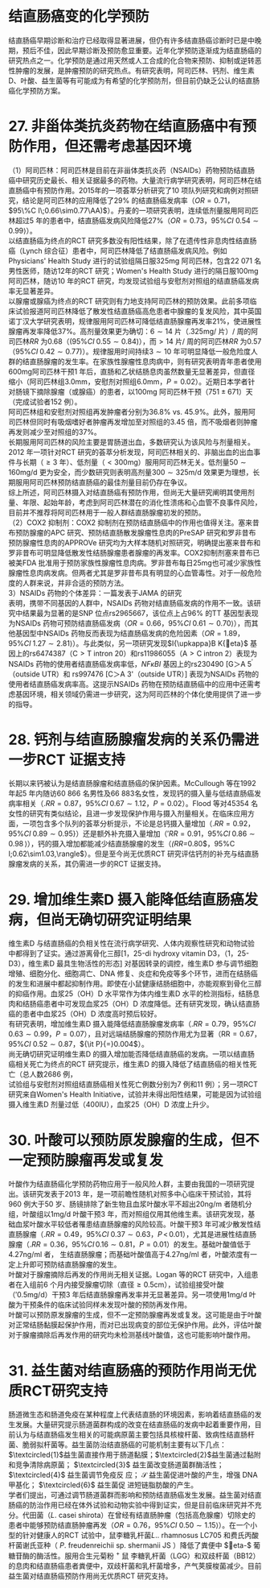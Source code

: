 # 结直肠癌变的化学预防  
结直肠癌早期诊断和治疗已经取得显著进展，但仍有许多结直肠癌诊断时已是中晚期，预后不佳，因此早期诊断及预防愈显重要。近年化学预防逐渐成为结直肠癌的研究热点之一。化学预防是通过用天然或人工合成的化合物来预防、抑制或逆转恶性肿瘤的发展，是肿瘤预防的研究热点。有研究表明，阿司匹林、钙剂、维生素D、叶酸、益生菌等有可能成为有希望的化学预防剂，但目前仍缺乏公认的结直肠癌化学预防方案。  
# 27. 非甾体类抗炎药物在结直肠癌中有预防作用，但还需考虑基因环境  
（1）阿司匹林：阿司匹林是目前在非甾体类抗炎药（NSAIDs）药物预防结直肠癌中研究历史最长、相关证据最多的药物。大量流行病学研究表明，阿司匹林在结直肠癌中有预防作用。2015年的一项荟萃分析研究了10 项队列研究和病例对照研究，结论是阿司匹林的应用降低了$29\%$ 的结直肠癌发病率（$O R{=}0.71$，  
$95\%C I\;0.66\sim0.77\AA)$）。丹麦的一项研究表明，连续低剂量服用阿司匹林超过5 年的患者中，结直肠癌发病风险降低$27\%$（$O R{=}0.73$，$95\%C I\:0.54\sim0.99\rangle$）。  
以结直肠癌为终点的RCT 研究多数没有阳性结果，除了在遗传性非息肉性结直肠癌（Lynch 综合征）患者中，阿司匹林降低了结直肠癌发病风险。例如Physicians' Health Study 进行的试验组隔日服$325\mathrm{mg}$ 阿司匹林，包含22 071 名男性医师，随访12年的RCT 研究；Women's Health Study 进行的隔日服$100\mathrm{mg}$ 阿司匹林，随访10 年的RCT 研究，均发现试验组与安慰剂对照组的结直肠癌发病率无显著差异。  
以腺瘤或腺癌为终点的RCT 研究则有力地支持阿司匹林的预防效果。此前多项临床试验报道阿司匹林降低了散发性结直肠癌高危患者中腺瘤的复发风险，其中英国诺丁汉大学研究表明，规律服用阿司匹林可降低结直肠腺瘤再发率$21\%$，使进展性腺瘤再发率降低$37\%$。高剂量效果更为确切：$6\sim14$ 片（$.325\mathrm{mg}/$ 片）/ 周的阿司匹林$R R$ 为0.68（$(95\%C I\;0.55\sim0.84)$），而$>14$ 片/ 周的阿司匹林$R R$ 为0.57（$95\%C I\;0.42\sim0.77)$）。规律服用时间持续$3\sim10$ 年可明显降低一般危险度人群的结直肠腺瘤的发生率。在家族性腺瘤性息肉病中，则有研究表明青年患者使用$600\mathrm{mg}$阿司匹林干预1 年后，直肠和乙状结肠息肉虽然数量无显著差异，但直径缩小（阿司匹林组$3.0\mathrm{mm}$，安慰剂对照组$6.0\mathrm{mm}$，$P{=}0.02$）。近期日本学者针对肠镜下摘除腺瘤（或腺癌）的患者，以$100\mathrm{mg}$ 阿司匹林干预（$751\pm671$）天（完成试验者152 例）。  
阿司匹林组和安慰剂对照组再发肿瘤者分别为$36.8\%$ vs. $45.9\%$。此外，服用阿司匹林但同时有吸烟嗜好者肿瘤再发增加至对照组的3.45 倍，而不吸烟者则肿瘤再发则减少至对照组的$37\%$。  
长期服用阿司匹林的风险主要是胃肠道出血，多数研究认为该风险与剂量相关。2012 年一项针对RCT 研究的荟萃分析发现，阿司匹林相关的、非脑出血的出血事件与长期（$\geqslant3$ 年）、低剂量（$<300\mathrm{mg}$）服用阿司匹林无关。低剂量$50\sim160\mathrm{mg/d}$ 更为安全，而少数研究则表明高剂量$300\sim325\mathrm{m}/\mathrm{d}$ 效果更为理想，长期服用阿司匹林预防结直肠癌的最佳剂量目前仍存在争议。  
综上所述，阿司匹林摄入对结直肠癌有预防作用，但尚无大量研究阐明其使用剂量、年限、起始年龄，考虑到阿司匹林潜在的消化性溃疡和心血管不良事件风险，目前并不推荐将阿司匹林用于一般人群结直肠腺瘤初发的预防。  
（2）COX2 抑制剂：COX2 抑制剂在预防结直肠癌中的作用也值得关注。塞来昔布预防腺瘤的APC 研究、预防结直肠散发腺瘤性息肉的PreSAP 研究和罗非昔布预防腺瘤性息肉的APPROVe 研究均为大样本随机对照研究，明确提出塞来昔布和罗非昔布可明显降低散发性结肠腺瘤患者腺瘤的再发率。COX2抑制剂塞来昔布已被美FDA 批准用于预防家族性腺瘤性息肉病。罗非昔布每日$25\mathrm{mg}$也可减少家族性腺瘤性息肉病发病。但两者尤其是罗非昔布具有明显的心血管毒性。对于一般危险度的人群来说，并非合适的预防方法。  
3）NSAIDs 药物的个体差异：一篇发表于JAMA 的研究  
表明，携带不同基因的人群中，NSAIDs 药物对结直肠癌发病的作用不一致。该研究中结果最为显著的是SNP 位点rs2965667，该位点上占$96\%$ 的TT 基因型表现为NSAIDs 药物可预防结直肠癌发病（$O R{=}0.66$，$95\%C I\;0.61\sim0.70\rangle$），而其他基因型中NSAIDs 药物反而表现为结直肠癌发病的危险因素（$O R{=}1.89$，$95\%C I\;1.27\sim2.81\rangle$）。与此类似，另一项研究发现$I{\upkappa}B K{eta}$ 基因上的rs6474387（$\mathrm{C}>\mathrm{T}$ intron 20）和rs11986055（$\mathrm{A}>\mathrm{C}$ intron 2）表现为NSAIDs 药物的使用者结直肠癌发病率低，$N F\kappa B I$ 基因上的rs230490 [G＞A $5^{\prime}$（outside UTR）和 rs997476 [C＞A 3'（outside UTR）] 表现为NSAIDs 药物的使用者结直肠癌发病率高。这提示NSAIDs 药物在预防结直肠癌中的应用中还需考虑基因环境，相关领域仍需进一步研究，这为阿司匹林的个体化使用提供了进一步的指导。  
# 28. 钙剂与结直肠腺瘤发病的关系仍需进一步RCT 证据支持  
长期以来钙被认为是结直肠腺瘤和结直肠癌的保护因素。McCullough 等在1992 年起5 年内随访60 866 名男性及66 883名女性，发现钙的摄入量与低结直肠癌发病率相关（$.R R{=}0.87$，$95\%C I\;0.67\sim1.12$，$P{=}0.02$）。Flood 等对45354 名女性的研究有类似结论，且进一步发现保护作用与摄入剂量相关。在临床应用方面，一项包含多个队列的荟萃分析提示，不论是总钙摄入量增加（$.R R{=}0.92$，$95\%C I\;0.89\sim0.95\}$）还是额外补充摄入量增加（$'R R{=}0.91$，$95\%C I\;0.86\sim0.98\,\rangle$），钙的摄入增加都能减少结直肠腺瘤的发生（$\mathit{(R R=}0.80\$，$95\%C I\;0.62\sim1.03\,\rangle$）。但是至今尚无优质RCT 研究评估钙剂的补充与结直肠腺瘤发病的关系，其仍需进一步的RCT 证据支持。  
# 29. 增加维生素D 摄入能降低结直肠癌发病，但尚无确切研究证明结果  
维生素D 与结直肠癌的负相关性在流行病学研究、人体内观察性研究和动物试验中都得到了证实。通过游离骨化三醇[1，25-di hydroxy vitamin D3，（1，25-D3），维生素D 最具生物活性的形态] 对基因转录的调控，维生素D 参与调节细胞增殖、细胞分化、细胞凋亡、DNA 修复、炎症和免疫等多个环节，进而在结肠癌的发生和进展中都起抑制作用。即使在小鼠健康结肠细胞中，亦能观察到骨化三醇的抑癌作用。血浆25（OH）D 水平常作为体内维生素D 水平的检测指标，结肠息肉和结肠癌患者中可发现血浆25（OH）D 浓度降低。还有研究发现，确认结直肠癌的患者中血浆25（OH）D 浓度高时预后较好。  
有研究表明，增加维生素D 摄入能降低结直肠腺瘤发病率（$.R R{=}0.79$，$95\%C I\;0.63\sim0.99$，$P{=}0.07$），且对远端结肠腺瘤的预防作用尤为显著（$\mathrm{RR{=}0.67}$，$95\%C I\:0.52\sim0.87$，${\it P}{=}0.004$）。  
尚无确切研究证明维生素D 的摄入增加能否降低结直肠癌的发病。一项以结直肠癌相关死亡为终点的RCT 研究提示，维生素D 的摄入降低了结直肠癌的相关性死亡（总人数2686 例，  
试验组与安慰剂对照组结直肠癌相关性死亡例数分别为7 例和11 例）；另一项RCT 研究来自Women's Health Initiative，试验并未得出阳性结果，可能是因为试验组摄入维生素D 剂量过低（400IU），血浆25（OH）D 浓度上升少。  
# 30. 叶酸可以预防原发腺瘤的生成，但不一定预防腺瘤再发或复发  
叶酸作为结直肠癌化学预防药物应用于一般风险人群，主要由我国的一项研究提出。该研究发表于2013 年，是一项前瞻性随机对照多中心临床干预试验，其将960 例大于50 岁、肠镜排除了新生物且血浆叶酸水平不超出$20\mathrm{{ng}/\mathrm{{m}}}$ 者随机分组，叶酸组以$1\mathrm{mg/d}$ 叶酸干预3 年，而对照组仅用其他维生素。该研究发现，基础血浆叶酸水平较低者罹患结直肠腺瘤的风险较高。叶酸干预3 年可减少散发性结直肠腺瘤（$.R R{=}0.49$，$95\%C I\:0.37\sim0.63$，$P\,<\,0.01$），尤其是进展性结直肠腺瘤（$.R R{=}0.36$，$95\%C I\,0.16\sim0.81$，$P{=}0.01$）的发生。基础叶酸值低于 $4.27\mathrm{ng}/\mathrm{ml}$  者， 生结直肠腺瘤；而基础叶酸值高于$4.27\mathrm{ng}/\mathrm{ml}$ 者，叶酸浓度有一定上升即可预防结直肠腺瘤的发生。  
叶酸对于腺瘤摘除后再发的作用尚无相关证据。Logan 等的RCT 研究中，入组患者在入组前6 个月内接受腺瘤切除（直径$\geqslant0.5\mathrm{cm}$），试验组接受叶酸（$\mathrm{{'0.5mg/d}}$）干预3 年后结直肠腺瘤再发率并无显著差异。另一项使用$1\mathrm{mg/d}$ 叶酸为干预条件的临床试验同样未发现叶酸的预防再发作用。  
叶酸可以预防原发腺瘤的生成，但不一定预防腺瘤再发或复发。这可能是由于叶酸对正常结肠黏膜起保护作用，而对已出现病变的部位无保护作用。此外，评估叶酸对于腺瘤摘除后再发作用的研究均未检测基线叶酸值，这也可能影响叶酸作用。  
# 31. 益生菌对结直肠癌的预防作用尚无优质RCT研究支持  
肠道微生态和肠道免疫在某种程度上代表结直肠的环境因素，影响着结直肠癌的发生发展。大量研究提示肠道菌群构成的改变在结直肠癌的发病中起着重要作用，目前认为与结直肠癌发生相关的可能病原菌主要包括具核梭杆菌、致病性结直肠杆菌、脆弱拟杆菌等。益生菌防治结直肠癌的可能机制主要有以下几点：$\textcircled{1}$益生菌直接作用于肠道黏膜；$\textcircled{2}$益生菌通过黏附和竞争清除病原菌； $\textcircled{3}$ 益生菌改变肠道菌群酶活性； $\textcircled{4}$ 益生菌调节免疫反 应； $\mathcal{S}$ 益生菌促进叶酸的产生，增强 DNA  甲基化； $\textcircled{6}$ 益生菌促 进短链脂肪酸的产生。  
学者们提出，可通过调节肠道菌群而影响和预防结直肠癌发生发展。益生菌对结直肠癌的防治作用已经在体外试验和动物实验中得到证实，但是目前临床研究并不充分。代田菌（$L$. casei shirota）在曾经有结直肠肿瘤（包括高危腺瘤）切除史的患者中能够预防结直肠肿瘤再发（$O R{=}0.76$，$95\%C I\:0.50\sim1.15\rangle$）。在一个小型的针对健康人的RCT 试验中，鼠李糖乳杆菌$L.$. rhamnosus LC705  和费氏丙酸杆菌谢氏亚种（ $P.$  freudenreichii  sp.  shermanii   JS ）降低了粪便中 $eta-$  葡糖苷酶的酶活性。服用合生元菊粉 $^+$  鼠 李糖乳杆菌（LGG）和双歧杆菌（BB12）的息肉和结直肠癌患者粪便中，双歧杆菌和乳杆菌增多，产气荚膜梭菌减少。目前益生菌对结直肠癌预防作用尚无优质RCT 研究支持。  

